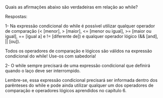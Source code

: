 Quais as afirmações abaixo são verdadeiras em relação ao while?

Respostas:

1- Na expressão condicional do while é possível utilizar qualquer operador de comparação (< [menor], > [maior], <= [menor ou igual], >= [maior ou igual], == [igual a] e != [diferente de]) e qualquer operador lógico (&& [and], || [ou]).

Todos os operadores de comparação e lógicos são válidos na expressão condicional do while! Use-os com sabedoria!


2- O while sempre precisará de uma expressão condicional que definirá quando o laço deve ser interrompido.

Lembre-se, essa expressão condicional precisará ser informada dentro dos parênteses do while e pode ainda utilizar qualquer um dos operadores de comparação e operadores lógicos aprendidos no capítulo 6.
